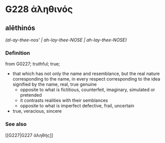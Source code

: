 # G228 ἀληθινός

## alēthinós

_(al-ay-thee-nos' | ah-lay-thee-NOSE | ah-lay-thee-NOSE)_

### Definition

from G0227; truthful; true; 

- that which has not only the name and resemblance, but the real nature corresponding to the name, in every respect corresponding to the idea signified by the name, real, true genuine
  - opposite to what is fictitious, counterfeit, imaginary, simulated or pretended
  - it contrasts realities with their semblances
  - opposite to what is imperfect defective, frail, uncertain
- true, veracious, sincere

### See also

[[G227|G227 ἀληθής]]
